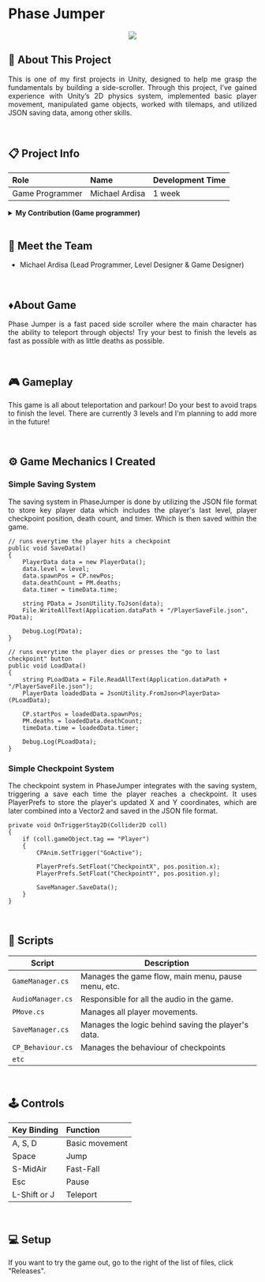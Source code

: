 # Phase Jumper

<p align="center">
  <img src="https://github.com/MicksS1/SideScroll-GameProg/assets/158981991/84f156fe-552a-47bd-acdc-a8668b1820b1">
</p>

## 🔴 About This Project
<p align="justify">This is one of my first projects in Unity, designed to help me grasp the fundamentals by building a side-scroller. Through this project, I’ve gained experience with Unity’s 2D physics system, implemented basic player movement, manipulated game objects, worked with tilemaps, and utilized JSON saving data, among other skills.</p>

<br>

## 📋 Project Info

| **Role** | **Name** | **Development Time** 
|:-|:-|:-|
| Game Programmer | Michael Ardisa | 1 week |

<details>
  <summary> <b>My Contribution (Game programmer)</b> </summary>
  
  - Core mechanics
  - UI Navigation
  - Bug Fixing
  - save system
  
</details>

<br>

## 👤 Meet the Team
- Michael Ardisa (Lead Programmer, Level Designer & Game Designer)  

<br>

## ♦️About Game
<p align="justify">Phase Jumper is a fast paced side scroller where the main character has the ability to teleport through objects! Try your best to finish the levels as fast as possible with as little deaths as possible.  </p>

<br>

## 🎮 Gameplay
<p align="justify">This game is all about teleportation and parkour! Do your best to avoid traps to finish the level. There are currently 3 levels and I'm planning to add more in the future!  </p>

<br>

## ⚙️ Game Mechanics I Created
### Simple Saving System
<p align="justify">The saving system in PhaseJumper is done by utilizing the JSON file format to store key player data which includes the player's last level, player checkpoint position, death count, and timer. Which is then saved within the game.  </p>

```
// runs everytime the player hits a checkpoint
public void SaveData()
{
    PlayerData data = new PlayerData();
    data.level = level;
    data.spawnPos = CP.newPos;
    data.deathCount = PM.deaths;
    data.timer = timeData.time;

    string PData = JsonUtility.ToJson(data);
    File.WriteAllText(Application.dataPath + "/PlayerSaveFile.json", PData);
    
    Debug.Log(PData);
}

// runs everytime the player dies or presses the "go to last checkpoint" button
public void LoadData()
{
    string PLoadData = File.ReadAllText(Application.dataPath + "/PlayerSaveFile.json");
    PlayerData loadedData = JsonUtility.FromJson<PlayerData>(PLoadData);

    CP.startPos = loadedData.spawnPos;
    PM.deaths = loadedData.deathCount;
    timeData.time = loadedData.timer;

    Debug.Log(PLoadData);
}
```

### Simple Checkpoint System
<p align="justify">The checkpoint system in PhaseJumper integrates with the saving system, triggering a save each time the player reaches a checkpoint. It uses PlayerPrefs to store the player's updated X and Y coordinates, which are later combined into a Vector2 and saved in the JSON file format.</p>

```
private void OnTriggerStay2D(Collider2D coll)
{
    if (coll.gameObject.tag == "Player")
    {
        CPAnim.SetTrigger("GoActive");

        PlayerPrefs.SetFloat("CheckpointX", pos.position.x);
        PlayerPrefs.SetFloat("CheckpointY", pos.position.y);

        SaveManager.SaveData();
    }
}
```

<br>

## 📜 Scripts

|  Script       | Description                                                  |
| ------------------- | ------------------------------------------------------------ |
| `GameManager.cs` | Manages the game flow, main menu, pause menu, etc. |
| `AudioManager.cs`  | Responsible for all the audio in the game. |
| `PMove.cs`  | Manages all player movements. |
| `SaveManager.cs`  | Manages the logic behind saving the player's data. |
| `CP_Behaviour.cs`  | Manages the behaviour of checkpoints |
| `etc`  |

<br>

## 🕹️ Controls

| **Key Binding** | **Function** |
|:-|:-|
| A, S, D | Basic movement |
| Space | Jump |
| S-MidAir | Fast-Fall |
| Esc | Pause |
| L-Shift or J | Teleport |

<br>

## 💻 Setup

If you want to try the game out, go to the right of the list of files, click "Releases".
